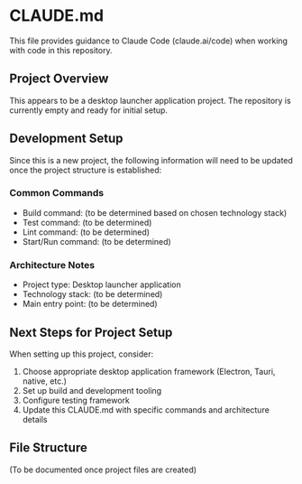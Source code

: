 # CLAUDE.md

This file provides guidance to Claude Code (claude.ai/code) when working with code in this repository.

## Project Overview

This appears to be a desktop launcher application project. The repository is currently empty and ready for initial setup.

## Development Setup

Since this is a new project, the following information will need to be updated once the project structure is established:

### Common Commands
- Build command: (to be determined based on chosen technology stack)
- Test command: (to be determined)
- Lint command: (to be determined)
- Start/Run command: (to be determined)

### Architecture Notes
- Project type: Desktop launcher application
- Technology stack: (to be determined)
- Main entry point: (to be determined)

## Next Steps for Project Setup

When setting up this project, consider:
1. Choose appropriate desktop application framework (Electron, Tauri, native, etc.)
2. Set up build and development tooling
3. Configure testing framework
4. Update this CLAUDE.md with specific commands and architecture details

## File Structure
(To be documented once project files are created)
